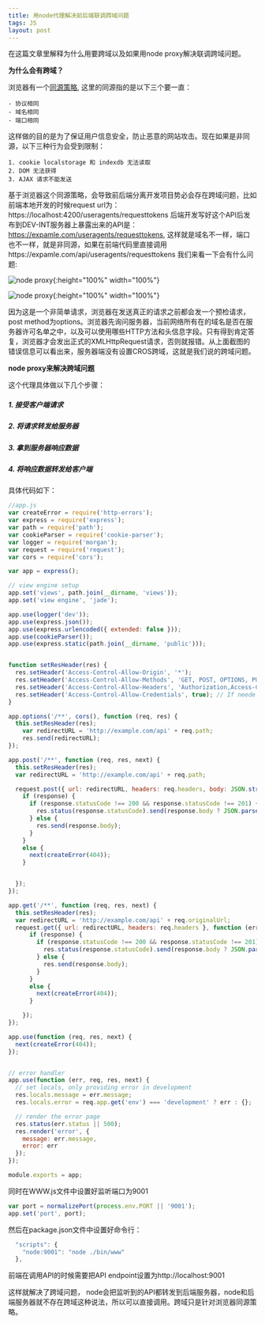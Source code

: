 ```yaml
---
title: 用node代理解决前后端联调跨域问题
tags: JS
layout: post
---
```


在这篇文章里解释为什么用要跨域以及如果用node proxy解决联调跨域问题。


**为什么会有跨域？**

浏览器有一个[同源策略](https://en.wikipedia.org/wiki/Same-origin_policy), 这里的同源指的是以下三个要一直：

```
- 协议相同
- 域名相同
- 端口相同
```

这样做的目的是为了保证用户信息安全，防止恶意的网站攻击。现在如果是非同源，以下三种行为会受到限制：

```
1. cookie localstorage 和 indexdb 无法读取
2. DOM 无法获得
3. AJAX 请求不能发送
```

基于浏览器这个同源策略，会导致前后端分离开发项目势必会存在跨域问题，比如前端本地开发的时候request url为：https://localhost:4200/useragents/requesttokens 后端开发写好这个API后发布到DEV-INT服务器上暴露出来的API是：https://expamle.com/useragents/requesttokens, 这样就是域名不一样，端口也不一样，就是非同源，如果在前端代码里直接调用https://expamle.com/api/useragents/requesttokens 我们来看一下会有什么问题:

![node proxy]( https://limeii.github.io/assets/images/posts/js/node-proxy-1.png){:height="100%" width="100%"}

![node proxy]( https://limeii.github.io/assets/images/posts/js/node-proxy-2.png){:height="100%" width="100%"}

因为这是一个非简单请求，浏览器在发送真正的请求之前都会发一个预检请求，post method为options。浏览器先询问服务器，当前网络所有在的域名是否在服务器许可名单之中，以及可以使用哪些HTTP方法和头信息字段。只有得到肯定答复，浏览器才会发出正式的XMLHttpRequest请求，否则就报错。从上面截图的错误信息可以看出来，服务器端没有设置CROS跨域，这就是我们说的跨域问题。

**node proxy来解决跨域问题**

这个代理具体做以下几个步骤：

##### 1. 接受客户端请求
##### 2. 将请求转发给服务器
##### 3. 拿到服务器响应数据
##### 4. 将响应数据转发给客户端

具体代码如下：

```js
//app.js
var createError = require('http-errors');
var express = require('express');
var path = require('path');
var cookieParser = require('cookie-parser');
var logger = require('morgan');
var request = require('request');
var cors = require('cors');

var app = express();

// view engine setup
app.set('views', path.join(__dirname, 'views'));
app.set('view engine', 'jade');

app.use(logger('dev'));
app.use(express.json());
app.use(express.urlencoded({ extended: false }));
app.use(cookieParser());
app.use(express.static(path.join(__dirname, 'public')));


function setResHeader(res) {
  res.setHeader('Access-Control-Allow-Origin', '*');
  res.setHeader('Access-Control-Allow-Methods', 'GET, POST, OPTIONS, PUT, PATCH, DELETE'); // If needed
  res.setHeader('Access-Control-Allow-Headers', 'Authorization,Access-Control-Allow-Headers, Origin,Accept, X-Requested-With, Content-Type, Access-Control-Request-Method, Access-Control-Request-Headers,RequestID,X-Content-Type-Options,X-Content-Type-Options,X-Frame-Options,X-Powered-By,X-Version,x-xss-protection,Strict-Transport-Security') // If needed
  res.setHeader('Access-Control-Allow-Credentials', true); // If neede
}

app.options('/**', cors(), function (req, res) {
  this.setResHeader(res);
    var redirectURL = 'http://example.com/api' + req.path;
    res.send(redirectURL);
});

app.post('/**', function (req, res, next) {
  this.setResHeader(res);
  var redirectURL = 'http://example.com/api' + req.path;

  request.post({ url: redirectURL, headers: req.headers, body: JSON.stringify(req.body) }, function (error, response, body) {
    if (response) {
      if (response.statusCode !== 200 && response.statusCode !== 201) {
        res.status(response.statusCode).send(response.body ? JSON.parse(response.body) : '');
      } else {
        res.send(response.body);
      }
    }
    else {
      next(createError(404));
    }


  });
});

app.get('/**', function (req, res, next) {
  this.setResHeader(res);
  var redirectURL = 'http://example.com/api' + req.originalUrl;
  request.get({ url: redirectURL, headers: req.headers }, function (error, response, body) {
      if (response) {
        if (response.statusCode !== 200 && response.statusCode !== 201) {
          res.status(response.statusCode).send(response.body ? JSON.parse(response.body) : '');
        } else {
          res.send(response.body);
        }
      }
      else {
        next(createError(404));
      }

    });
});

app.use(function (req, res, next) {
  next(createError(404));
});


// error handler
app.use(function (err, req, res, next) {
  // set locals, only providing error in development
  res.locals.message = err.message;
  res.locals.error = req.app.get('env') === 'development' ? err : {};

  // render the error page
  res.status(err.status || 500);
  res.render('error', {
    message: err.message,
    error: err
  });
});

module.exports = app;

```

同时在WWW.js文件中设置好监听端口为9001

```js
var port = normalizePort(process.env.PORT || '9001');
app.set('port', port);

```

然后在package.json文件中设置好命令行：

```js
  "scripts": {
    "node:9001": "node ./bin/www"
  },
```

前端在调用API的时候需要把API endpoint设置为http://localhost:9001


这样就解决了跨域问题， node会把监听到的API都转发到后端服务器，node和后端服务器就不存在跨域这种说法，所以可以直接调用。跨域只是针对浏览器同源策略。